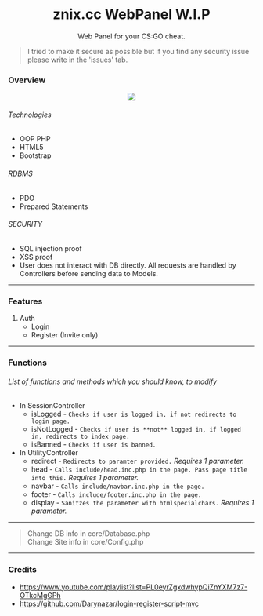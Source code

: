 <h1 align="center">znix.cc WebPanel W.I.P</h1>
<p align="center">Web Panel for your CS:GO cheat.</p>

> I tried to make it secure as possible but if you find any security issue please write in the 'issues' tab.


### Overview
<p align="center">
  <img src="https://i.imgur.com/VB2ial8.png" />
</p>

###### Technologies
* OOP PHP
* HTML5
* Bootstrap
###### RDBMS
* PDO
* Prepared Statements
###### SECURITY
* SQL injection proof
* XSS proof
* User does not interact with DB directly. All requests are handled by Controllers before sending data to Models.

---

### Features
1. Auth
	* Login
	* Register (Invite only)

---

### Functions 
###### List of functions and methods which you should know, to modify
* In SessionController
	* isLogged - `Checks if user is logged in, if not redirects to login page.` 
	* isNotLogged - `Checks if user is **not** logged in, if logged in, redirects to index page.`
	* isBanned - `Checks if user is banned.`
* In UtilityController
	* redirect - `Redirects to paramter provided.` *Requires 1 parameter.*
	* head - `Calls include/head.inc.php in the page. Pass page title into this.` *Requires 1 parameter.*
	* navbar - `Calls include/navbar.inc.php in the page.`
	* footer - `Calls include/footer.inc.php in the page.`
	* display - `Sanitzes the parameter with htmlspecialchars.` *Requires 1 parameter.*

---

> Change DB info in core/Database.php <br>
> Change Site info in core/Config.php

---

### Credits
* https://www.youtube.com/playlist?list=PL0eyrZgxdwhypQiZnYXM7z7-OTkcMgGPh
* https://github.com/Darynazar/login-register-script-mvc
